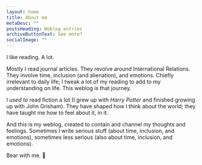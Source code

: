 ```yaml
---
layout: home
title: About me
metaDesc: ""
postsHeading: Weblog entries
archiveButtonText: See more?
socialImage: ""
---
```

I like reading. A lot.

Mostly I read journal articles. They revolve around International Relations. They involve time, inclusion (and alienation), and emotions. Chiefly irrelevant to daily life; I tweak a lot of my reading to add to my understanding on life. This weblog is that journey.

I *used to* read fiction a lot (I grew up with *Harry Potter* and finished growing up with John Grisham). They have shaped how I think about the world; they have taught me how to feel about it, in it.

And this is my weblog, created to contain and channel my thoughts and feelings. Sometimes I write serious stuff (about time, inclusion, and emotions), sometimes less serious (also about time, inclusion, and emotions).

Bear with me. 🐻